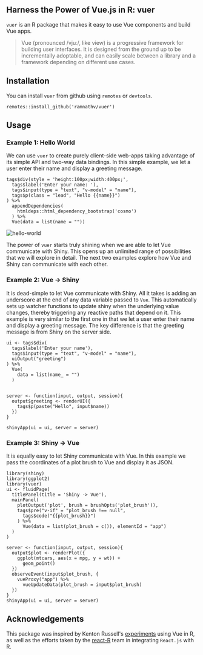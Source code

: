 ## Harness the Power of Vue.js in R: vuer

`vuer` is an R package that makes it easy to use Vue components and build Vue apps.

> Vue (pronounced /vjuː/, like view) is a progressive framework for building user interfaces. It is designed from the ground up to be incrementally adoptable, and can easily scale between a library and a framework depending on different use cases.


## Installation

You can install `vuer` from github using `remotes` or `devtools`.

```{r}
remotes::install_github('ramnathv/vuer')
```

## Usage

### Example 1: Hello World

We can use `vuer` to create purely client-side web-apps taking advantage of its simple API and two-way data bindings. In this simple example, we let a user enter their name and display a greeting message. 

```{r}
tags$div(style = 'height:100px;width:400px;',
  tags$label('Enter your name: '),
  tags$input(type = "text", "v-model" = "name"),
  tags$p(class = "lead", "Hello {{name}}")
) %>% 
  appendDependencies(
    htmldeps::html_dependency_bootstrap('cosmo')
  ) %>%
  Vue(data = list(name = ""))
```

![hello-world](https://media.giphy.com/media/QmKxl4fJZtAEHkepJM/giphy.gif)

The power of `vuer` starts truly shining when we are able to let Vue communicate with Shiny. This opens up an unlimited range of possibilities that we will explore in detail. The next two examples explore how Vue and Shiny can communicate with each other.

### Example 2: Vue -> Shiny

It is dead-simple to let Vue communicate with Shiny. All it takes is adding an underscore at the end of any data variable passed to `Vue`. This automatically sets up watcher functions to update shiny when the underlying value changes, thereby triggering any reactive paths that depend on it. This example is very similar to the first one in that we let a user enter their name and display a greeting message. The key difference is that the greeting message is from Shiny on the server side.

```{r}
ui <- tags$div(
  tags$label('Enter your name'),
  tags$input(type = "text", "v-model" = "name"),
  uiOutput("greeting")
) %>% 
  Vue(
    data = list(name_ = "")
  )


server <- function(input, output, session){
  output$greeting <- renderUI({
    tags$p(paste("Hello", input$name))
  })
}

shinyApp(ui = ui, server = server)
```


### Example 3: Shiny -> Vue

It is equally easy to let Shiny communicate with Vue. In this example we pass the coordinates of a plot brush to Vue and display it as JSON.

```{r}
library(shiny)
library(ggplot2)
library(vuer)
ui <- fluidPage(
  titlePanel(title = 'Shiny -> Vue'),
  mainPanel(
    plotOutput('plot', brush = brushOpts('plot_brush')),
    tags$pre("v-if" = "plot_brush !== null", 
      tags$code("{{plot_brush}}")
    ) %>% 
      Vue(data = list(plot_brush = c()), elementId = "app")
  )
)

server <- function(input, output, session){
  output$plot <- renderPlot({
    ggplot(mtcars, aes(x = mpg, y = wt)) +
      geom_point()
  })
  observeEvent(input$plot_brush, {
    vueProxy("app") %>% 
      vueUpdateData(plot_brush = input$plot_brush)
  })
}
shinyApp(ui = ui, server = server)
```

## Acknowledgements

This package was inspired by Kenton Russell's [experiments](https://github.com/timelyportfolio/vueR) using Vue in R, as well as the efforts taken by the [react-R](https://github.com/react-R/reactR) team in integrating `React.js` with R. 
